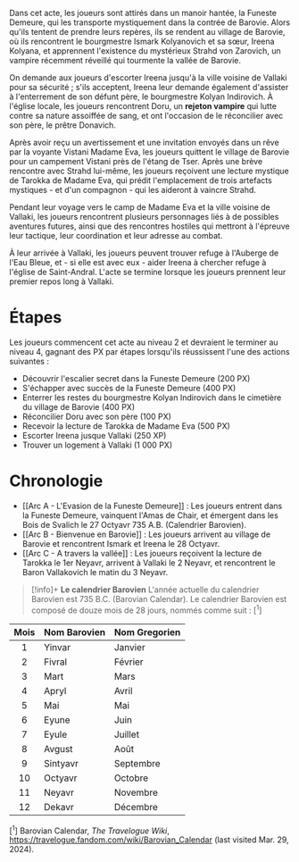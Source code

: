 Dans cet acte, les joueurs sont attirés dans un manoir hantée, la Funeste Demeure, qui les transporte mystiquement dans la contrée de Barovie. Alors qu'ils tentent de prendre leurs repères, ils se rendent au village de Barovie, où ils rencontrent le bourgmestre Ismark Kolyanovich et sa sœur, Ireena Kolyana, et apprennent l'existence du mystérieux Strahd von Zarovich, un vampire récemment réveillé qui tourmente la vallée de Barovie.

On demande aux joueurs d'escorter Ireena jusqu'à la ville voisine de Vallaki pour sa sécurité ; s'ils acceptent, Ireena leur demande également d'assister à l'enterrement de son défunt père, le bourgmestre Kolyan Indirovich. À l'église locale, les joueurs rencontrent Doru, un **rejeton vampire** qui lutte contre sa nature assoiffée de sang, et ont l'occasion de le réconcilier avec son père, le prêtre Donavich.

Après avoir reçu un avertissement et une invitation envoyés dans un rêve par la voyante Vistani Madame Eva, les joueurs quittent le village de Barovie pour un campement Vistani près de l'étang de Tser. Après une brève rencontre avec Strahd lui-même, les joueurs reçoivent une lecture mystique de Tarokka de Madame Eva, qui prédit l'emplacement de trois artefacts mystiques - et d'un compagnon - qui les aideront à vaincre Strahd.

Pendant leur voyage vers le camp de Madame Eva et la ville voisine de Vallaki, les joueurs rencontrent plusieurs personnages liés à de possibles aventures futures, ainsi que des rencontres hostiles qui mettront à l'épreuve leur tactique, leur coordination et leur adresse au combat.

À leur arrivée à Vallaki, les joueurs peuvent trouver refuge à l'Auberge de l'Eau Bleue, et - si elle est avec eux - aider Ireena à chercher refuge à l'église de Saint-Andral. L'acte se termine lorsque les joueurs prennent leur premier repos long à Vallaki.

# Étapes

Les joueurs commencent cet acte au niveau 2 et devraient le terminer au niveau 4, gagnant des PX par étapes lorsqu'ils réussissent l'une des actions suivantes :

- Découvrir l'escalier secret dans la Funeste Demeure (200 PX)
- S'échapper avec succès de la Funeste Demeure (400 PX)
- Enterrer les restes du bourgmestre Kolyan Indirovich dans le cimetière du village de Barovie (400 PX)
- Réconcilier Doru avec son père (100 PX)
- Recevoir la lecture de Tarokka de Madame Eva (500 PX)
- Escorter Ireena jusque Vallaki (250 XP)
- Trouver un logement à Vallaki (1 000 PX)

# Chronologie

- [[Arc A - L'Evasion de la Funeste Demeure]] : Les joueurs entrent dans la Funeste Demeure, vainquent l'Amas de Chair, et émergent dans les Bois de Svalich le 27 Octyavr 735 A.B. (Calendrier Barovien).
- [[Arc B - Bienvenue en Barovie]] : Les joueurs arrivent au village de Barovie et rencontrent Ismark et Ireena le 28 Octyavr.
- [[Arc C - A travers la vallée]] : Les joueurs reçoivent la lecture de Tarokka le 1er Neyavr, arrivent à Vallaki le 2 Neyavr, et rencontrent le Baron Vallakovich le matin du 3 Neyavr.

> [!info]+ **Le calendrier Barovien** 
> L'année actuelle du calendrier Barovien est 735 B.C. (Barovian Calendar). Le calendrier Barovien est composé de douze mois de 28 jours, nommés comme suit : [<sup>1</sup>] 
> 
> 
| Mois | Nom Barovien | Nom Gregorien |
| :---: | :------------ | :------------- |
|   1   | Yinvar        | Janvier        |
|   2   | Fivral        | Février       |
|   3   | Mart          | Mars          |
|   4   | Apryl         | Avril          |
|   5   | Mai           | Mai            |
|   6   | Eyune         | Juin           |
|   7   | Eyule         | Juillet           |
|   8   | Avgust        | Août         |
|   9   | Sintyavr      | Septembre      |
|  10   | Octyavr       | Octobre        |
|  11   | Neyavr        | Novembre       |
|  12   | Dekavr        | Décembre       |



[<sup>1</sup>] Barovian Calendar, *The Travelogue Wiki*, https://travelogue.fandom.com/wiki/Barovian_Calendar (last visited Mar. 29, 2024).